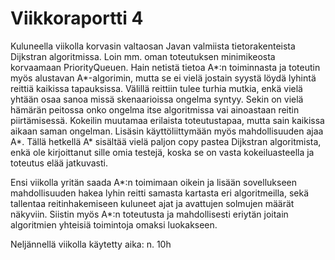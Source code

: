 # Viikkoraportti 4

Kuluneella viikolla korvasin valtaosan Javan valmiista tietorakenteista Dijkstran algoritmissa. Loin mm. oman toteutuksen minimikeosta
korvaamaan PriorityQueuen. Hain netistä tietoa A*:n toiminnasta ja toteutin myös alustavan A*-algorimin, mutta se ei vielä jostain syystä löydä lyhintä reittiä kaikissa tapauksissa.
Välillä reittiin tulee turhia mutkia, enkä vielä yhtään osaa sanoa missä skenaarioissa ongelma syntyy. Sekin on vielä hämärän peitossa 
onko ongelma itse algoritmissa vai ainoastaan reitin piirtämisessä. Kokeilin muutamaa erilaista toteutustapaa, mutta sain kaikissa
aikaan saman ongelman. Lisäsin käyttöliittymään myös mahdollisuuden ajaa A*. Tällä hetkellä A* sisältää vielä paljon copy pastea Dijkstran algoritmista, enkä ole kirjoittanut sille omia testejä, koska
se on vasta kokeiluasteella ja toteutus elää jatkuvasti. 

Ensi viikolla yritän saada A*:n toimimaan oikein ja lisään sovellukseen mahdollisuuden hakea lyhin reitti samasta kartasta eri algoritmeilla, sekä
tallentaa reitinhakemiseen kuluneet ajat ja avattujen solmujen määrät näkyviin. Siistin myös A*:n toteutusta ja mahdollisesti eriytän joitain
algoritmien yhteisiä toimintoja omaksi luokakseen. 

Neljännellä viikolla käytetty aika: n. 10h
